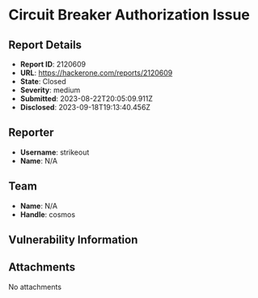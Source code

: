 # Circuit Breaker Authorization Issue

## Report Details
- **Report ID**: 2120609
- **URL**: https://hackerone.com/reports/2120609
- **State**: Closed
- **Severity**: medium
- **Submitted**: 2023-08-22T20:05:09.911Z
- **Disclosed**: 2023-09-18T19:13:40.456Z

## Reporter
- **Username**: strikeout
- **Name**: N/A

## Team
- **Name**: N/A
- **Handle**: cosmos

## Vulnerability Information


## Attachments
No attachments
